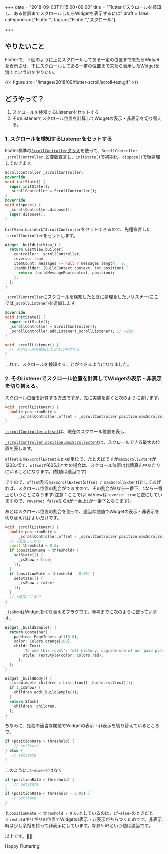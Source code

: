 +++
date = "2018-09-03T11:15:00+09:00"
title = "Flutterでスクロールを検知し、ある位置までスクロールしたらWidgetを表示するには"
draft = false
categories = ["Flutter"]
tags = ["Flutter","スクロール"]

+++

## やりたいこと


Flutterで、下図のように上にスクロールしてある一定の位置まで来たらWidgetを表示させ、下にスクロールしてある一定の位置まで来たら表示したWidgetを消すというのをやりたい。

{{< figure src="/images/2018/09/flutter-scroll/scroll-test.gif" >}}


## どうやって？

1. スクロールを検知するListenerをセットする
2. そのListenerでスクロール位置を計算してWidgetの表示・非表示を切り替える。


### 1. スクロールを検知するListenerをセットする

Flutter標準の<a href="https://docs.flutter.io/flutter/widgets/ScrollController-class.html" target="_blank">`ScrollController`クラス</a>を使って、`ScrollController _scrollController;`と変数宣言し、`initState()`で初期化、`dispose()`で後処理しておきます。

```dart
ScrollController _scrollController;
@override
void initState() {
  super.initState();
  _scrollController = ScrollController();
}
@override
void dispose() {
  _scrollController.dispose();
  super.dispose();
}
```

`ListView.builder`に`ScrollController`をセットできるので、先程宣言した`_scrollController`をセットします。

```dart
Widget _buildListView() {
  return ListView.builder(
    controller: _scrollController,
    reverse: true,
    itemCount: messages != null ? messages.length : 0,
    itemBuilder: (BuildContext context, int position) {
      return _buildMessageRow(context, position);
    },
  );
}
```

`_scrollController`にスクロールを検知したときに処理をしたいリスナー(ここでは`_scrollListener`)を追加します。

```dart
@override
void initState() {
  super.initState();
  _scrollController = ScrollController();
  _scrollController.addListener(_scrollListener); // ←追加
}

void _scrollListener() {
  // スクロールを検知したときに呼ばれる      
}
```

これで、スクロールを検知することができるようになりました。

### 2. そのListenerでスクロール位置を計算してWidgetの表示・非表示を切り替える。

スクロール位置を計算する方法ですが、先に実装を書くと次のように書けます。

```dart
void _scrollListener() {
  double positionRate =
      _scrollController.offset / _scrollController.position.maxScrollExtent;
}
```

<a href="https://docs.flutter.io/flutter/widgets/ScrollController/offset.html" target="_blank">`_scrollController.offset`</a>は、現在のスクロール位置を表し、

<a href="https://docs.flutter.io/flutter/widgets/ScrollPosition/maxScrollExtent.html" target="_blank">`_scrollController.position.maxScrollExtent`</a>は、スクロールできる最大の位置を表します。

`offset`も`maxScrollExtent`もpixel単位で、たとえばですが`maxScrollExtent`が1203.45で、`offset`が605.2とかの場合は、スクロール位置は代替真ん中あたりにいることになります。(数値は適当です)

ですので、`offset`割る`maxScrollExtent`(`offset / maxScrollExtent`)としてあげれば、スクロール位置の割合がでますので、その割合が`0`なら一番下、`1`なら一番上ということになります(注意：ここではListViewは`reverse: true`と逆にしていますので、`reverse: false`なら`0`が一番上`1`が一番下となります)。

あとはスクロール位置の割合を使って、適当な閾値でWidgetの表示・非表示を切り替えればよいだけです。

```dart
void _scrollListener() {
  double positionRate =
      _scrollController.offset / _scrollController.position.maxScrollExtent;
  // ↓追加ここから    
  const threshold = 0.8;
  if (positionRate > threshold) {
    setState(() {
      _isShow = true;
    });  
  }
  if (positionRate < threshold - 0.05) {
    setState(() {
      _isShow = false;
    });  
  }
  // ↑追加ここまで   
}
```

`_isShow`はWidgetを切り替えるフラグです。参考までに次のように使っています。

```dart
Widget _buildSample() {
  return Container(
    padding: EdgeInsets.all(8.0),
    color: Colors.orange[100],
    child: Text(
        'To see this room\'s full history, upgrade one of our paid plans.',
        style: TextStyle(color: Colors.red),
      ),
  );
}

Widget _buildBody() {
  List<Widget> children = List.from([ _buildListView()]);
  if (_isShow) {
    children.add(_buildSample());
  }
  return Stack(
    children: children,
  );
}
```

ちなみに、先程の適当な閾値でWidgetの表示・非表示を切り替えているところで、

```dart
if (positionRate > threshold) {
    // setState
} else {
   // setState
}
```
このように`if~else~`ではなく

```dart
if (positionRate > threshold) {
    // setState
} 
if (positionRate < threshold - 0.05) {
   // setState
}
```

と`positionRate < threshold - 0.05`としているのは、`if~else~`のときだと`threshold`ギリギリの位置でWidgetの表示・非表示がちらつくためです。非表示時は少し余裕を持って非表示にしています。なお`0.05`という値は適当です。

以上です。

Happy Fluttering!



